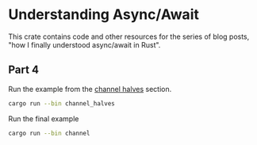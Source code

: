 # Understanding Async/Await

This crate contains code and other resources for the series of blog posts, "how
I finally understood async/await in Rust".

## Part 4

Run the example from the [channel halves](XXX) section.

```sh
cargo run --bin channel_halves
```

Run the final example

```sh
cargo run --bin channel
```